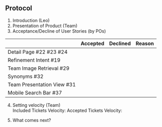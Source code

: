 ## Protocol

1. Introduction (Leo)
2. Presentation of Product (Team)
3. Acceptance/Decline of User Stories (by POs)

|                  | Accepted | Declined | Reason
|------------------|----------|----------|--------
| Detail Page #22 #23 #24  |          |         | 
| Refinement Intent #19 |          |         |
| Team Image Retrieval #29 |         |         | 
| Synonyms #32 |         |         |   
| Team Presentation View #31|          |         |
| Mobile Search Bar #37 ||


4. Setting velocity (Team)  
Included Tickets Velocity: 
Accepted Tickets Velocity: 

5. What comes next?

